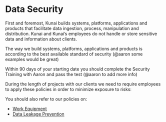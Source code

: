 # Data Security
First and foremost, Kunai builds systems, platforms, applications and products that facilitate data ingestion, process, manipulation and distribution. Kunai and Kunai’s employees do not handle or store sensitive data and information about clients.

The way we build systems, platforms, applications and products is according to the best available standard of security (@aaron some examples would be great)

Within 90 days of your starting date you should complete the Security Training with Aaron and pass the test (@aaron to add more info)

During the length of projects with our clients we need to require employees to apply these policies in order to minimize exposure to risks:

You should also refer to our policies on:
* [Work Equipment](https://github.com/kunai-consulting/handbook/blob/master/Employment%20Policies/Work%20Equipment.md)
* [Data Leakage Prevention](https://github.com/kunai-consulting/handbook/blob/master/Employment%20Policies/Data%20Leakage%20Prevention.md)
